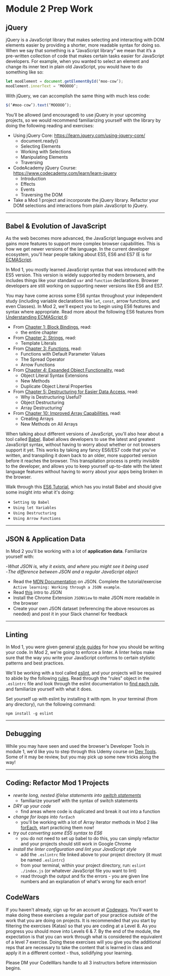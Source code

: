 # Module 2 Prep Work

## jQuery 

 jQuery is a JavaScript library that makes selecting and interacting with DOM elements easier by providing a shorter, more readable syntax for doing so. When we say that something is a “JavaScript library” we mean that it’s a pre-written collection of code that makes certain tasks easier for JavaScript developers. For example, when you wanted to select an element and change its inner text in plain old JavaScript, you would have to do something like so:  

 ```js  
let mooElement = document.getElementById(‘moo-cow’);  
mooElement.innerText = ‘MOOOOO’;  
``` 

 With jQuery, we can accomplish the same thing with much less code: 

 ```js  
$(‘#moo-cow’).text(‘MOOOOO’); 
``` 

 You’ll be allowed (and encouraged) to use jQuery in your upcoming projects, so we would recommend familiarizing yourself with the library by doing the following reading and exercises:  

 * Using jQuery Core: https://learn.jquery.com/using-jquery-core/ 
    * document.ready()  
    * Selecting Elements  
    * Working with Selections 
    * Manipulating Elements 
    * Traversing  
* CodeAcademy jQuery Course: https://www.codecademy.com/learn/learn-jquery  
    * Introduction  
    * Effects 
    * Events  
    * Traversing the DOM  
* Take a Mod 1 project and incorporate the jQuery library. Refactor your DOM selections and interactions from plain JavaScript to jQuery. 


------------------------------------------------------



## Babel & Evolution of JavaScript

As the web becomes more advanced, the JavaScript language evolves and gains more features to support more complex browser capabilities. This is how we get newer versions of the language. In the current developer ecosystem, you'll hear people talking about ES5, ES6 and ES7 (E is for [ECMAScript](https://stackoverflow.com/questions/912479/what-is-the-difference-between-javascript-and-ecmascript).

In Mod 1, you mostly learned JavaScript syntax that was introduced with the ES5 version. This version is widely supported by modern browsers, and includes things like your standard `var` and `function` declarations. Browser developers are still working on supporting newer versions like ES6 and ES7.

You may have come across some ES6 syntax throughout your independent study (including variable declarations like `let`, `const`, arrow functions, and even Classes). In Mod 2, we'll expect you to begin using ES6 features and syntax where appropriate. Read more about the following ES6 features from [Understanding ECMAScript 6](https://leanpub.com/understandinges6/read):

- From [Chapter 1: Block Bindings](https://leanpub.com/understandinges6/read#leanpub-auto-block-bindings), read:
  * the entire chapter
- From [Chapter 2: Strings](https://leanpub.com/understandinges6/read#leanpub-auto-template-literals), read:
  * Template Literals
- From [Chapter 3: Functions](https://leanpub.com/understandinges6/read#leanpub-auto-functions), read:
  * Functions with Default Parameter Values
  * The Spread Operator
  * Arrow Functions
- From [Chapter 4: Expanded Object Functionality](https://leanpub.com/understandinges6/read#leanpub-auto-expanded-object-functionality), read:
  * Object Literal Syntax Extensions
  * New Methods
  * Duplicate Object Literal Properties
- From [Chapter 5: Destructuring for Easier Data Access](https://leanpub.com/understandinges6/read#leanpub-auto-destructuring-for-easier-data-access), read:
  * Why is Destructuring Useful?
  * Object Destructuring
  * Array Destructuring'
- From [Chapter 10: Improved Array Capabilities](https://leanpub.com/understandinges6/read#leanpub-auto-improved-array-capabilities), read:
  * Creating Arrays
  * New Methods on All Arrays


When talking about different versions of JavaScript, you'll also hear about a tool called [Babel](https://babeljs.io/). Babel allows developers to use the latest and greatest JavaScript syntax, without having to worry about whether or not browsers support it yet. This works by taking any fancy ES6/ES7 code that you've written, and transpiling it down back to an older, more supported version before it reaches the browser. This transpilation process is pretty invisible to the developer, and allows you to keep yourself up-to-date with the latest language features without having to worry about your apps being broken in the browser.

Walk through this [ES6 Tutorial](http://ccoenraets.github.io/es6-tutorial/), which has you install Babel and should give some insight into what it's doing:
  - `Setting Up Babel`
  - `Using let Variables`
  - `Using Destructuring`
  - `Using Arrow Functions`


------------------------------------------------------



## JSON & Application Data

In Mod 2 you'll be working with a lot of **application data**. Familiarize yourself with:

-*What JSON is, why it exists, and where you might see it being used*  
-*The difference between JSON and a regular JavaScript object*
  - Read the [MDN Documentation](https://developer.mozilla.org/en-US/docs/Learn/JavaScript/Objects/JSON
) on JSON. Complete the tutorial/exercise `Active learning: Working through a JSON example`.
  - Read [this](https://www.digitalocean.com/community/tutorials/an-introduction-to-json) intro to JSON
  - Install the Chrome Extension `JSONView` to make JSON more readable in the browser 
  - Create your own JSON dataset (referencing the above resources as needed) and post it in your Slack channel for feedback

------------------------------------------------------

<!-- 


## NPM

At the start of Turing, we had you do some computer setup that involved installing and downloading a slew of tools. This trend will continue! You'll mostly be doing installations of "packages" through NPM. Familiarize yourself with:

* *what a package is, and what a package manager is*
* *what information goes into a package.json file and why it's needed*
* *the `npm init` and `npm install` commands*
* *the difference between dependencies and devDependencies*

Do some independent research on the above bullet points, then answer the following questions to the best of your ability and DM them to your instructors over the break. Your answers don't have to be formal or polished, we just want to see where your understanding is at after doing some initial research. It's ok if you feel fuzzy on the concepts, we will discuss them as a class Day 1. 

* **Why do package managers exist for front-end developers building web apps?**
* **What is npm and what does it allow developers to do?**
* **Describe what a 'dependency' is, and the difference between a devDependency and a regular dependency. Give an example of each.**



------------------------------------------------------ -->



## Linting

In Mod 1, you were given general [style guides](https://github.com/turingschool-examples/javascript/tree/master/es5) for how you should be writing your code. In Mod 2, we're going to enforce a linter. A linter helps make sure that the way you write your JavaScript conforms to certain stylistic patterns and best practices.

We'll be working with a tool called [eslint](https://eslint.org/), and your projects will be required to abide by the following [rules](https://github.com/turingschool-examples/javascript/blob/master/linters/module-2/non-react/.eslintrc). Read through the "rules" object in the `.eslintrc` file and look through the eslint documentation to [find each rule](https://eslint.org/docs/rules/), and familiarize yourself with what it does.

Set yourself up with eslint by installing it with npm. In your terminal (from any directory), run the following command:

`npm install -g eslint`




------------------------------------------------------



## Debugging

While you may have seen and used the browser's Developer Tools in module 1, we'd like you to step through this Udemy course on [Dev Tools](https://www.udemy.com/devtools-2017-the-basics-of-chrome-developer-tools/). Some of it may be review, but you may pick up some new tricks along the way!



------------------------------------------------------




## Coding: Refactor Mod 1 Projects

  - *rewrite long, nested if/else statements into [switch statements](https://developer.mozilla.org/en-US/docs/Web/JavaScript/Reference/Statements/switch)*
    - familiarize yourself with the syntax of switch statements
  - *DRY up your code*
    - find areas where code is duplicated and break it out into a function
  - *change for loops into `forEach`*
    - you'll be working with a lot of Array iterator methods in Mod 2 like [forEach](https://developer.mozilla.org/en-US/docs/Web/JavaScript/Reference/Global_Objects/Array/forEach), start practicing them now!
  - *try out converting some ES5 syntax to ES6*
    - you do not need to set up babel to do this, you can simply refactor and your projects should still work in Google Chrome
  - *install the linter configuration and lint your JavaScript style*
    - add the `.eslintrc` file linked above to your project directory (it must be named `.eslintrc`)
    - from your terminal, within your project directory, run: `eslint ./index.js` (or whatever JavaScript file you want to lint)
    - read through the output and fix the errors - you are given line numbers and an explanation of what's wrong for each error!


## CodeWars

If you haven't already, sign up for an account at [Codewars](https://www.codewars.com). You'll want to make doing these exercises a regular part of your practice _outside_ of the work that you are doing on projects. It is recommended that you start by filtering the exercises (Katas) so that you are coding at a Level 8. As you progress you should move into Levels 6 & 7. By the end of the module, the expectation is that you can work through what is considered the equivalent of a level 7 exercise. Doing these exercises will you give you the additional reps that are necessary to take the content that is learned in class and apply it in a different context - thus, solidifying your learning.

Please DM your CodeWars handle to all 3 instructors before intermission begins.